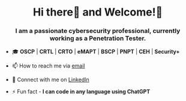 <h1 align="center">Hi there👋 and Welcome!🍻</h1>
<h3 align="center">I am a passionate cybersecurity professional, currently working as a Penetration Tester.</h3>

- 🎓 **OSCP** | **CRTL** | **CRTO** | **eMAPT** | **BSCP** | **PNPT** | **CEH** | **Security+**

- 📫 How to reach me via [email](mailto:yevhenii.butenko@outlook.com)
 
- 🤝 Connect with me on <a href="https://www.linkedin.com/in/yevhenii-butenko/">LinkedIn</a>

- ⚡ Fun fact - **I can code in any language using ChatGPT**
  


